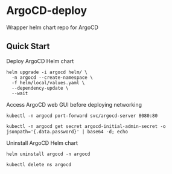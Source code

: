 # ArgoCD-deploy
Wrapper helm chart repo for ArgoCD

## Quick Start

Deploy ArgoCD Helm chart
```
helm upgrade -i argocd helm/ \
  -n argocd --create-namespace \
  -f helm/local/values.yaml \
  --dependency-update \
  --wait

```

Access ArgoCD web GUI before deploying networking
```
kubectl -n argocd port-forward svc/argocd-server 8080:80

kubectl -n argocd get secret argocd-initial-admin-secret -o jsonpath='{.data.password}' | base64 -d; echo
```

Uninstall ArgoCD Helm chart
```
helm uninstall argocd -n argocd

kubectl delete ns argocd
```
